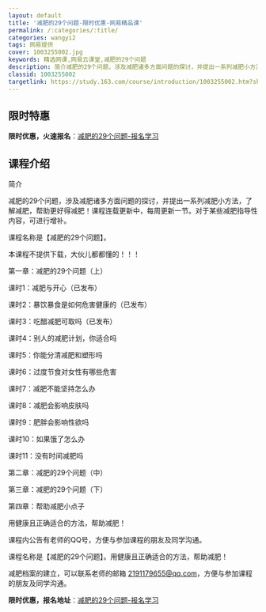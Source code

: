 ```yaml
---
layout: default
title: '减肥的29个问题-限时优惠-网易精品课'
permalink: /:categories/:title/
categories: wangyi2
tags: 网易提供
cover: 1003255002.jpg
keywords: 精选网课,网易云课堂,减肥的29个问题
description: 简介减肥的29个问题，涉及减肥诸多方面问题的探讨，并提出一系列减肥小方法，了解减肥，帮助更好得减肥！课程连载更新中，每周
classid: 1003255002
targetlink: https://study.163.com/course/introduction/1003255002.htm?share=1&shareId=1025206652&utm_campaign=share&utm_medium=iphoneShare&utm_source=&utm_u=1025206652
---
```


## 限时特惠

**限时优惠，火速报名**：[减肥的29个问题-报名学习](https://study.163.com/course/introduction/1003255002.htm?share=1&shareId=1025206652&utm_campaign=share&utm_medium=iphoneShare&utm_source=&utm_u=1025206652)

## 课程介绍

简介

减肥的29个问题，涉及减肥诸多方面问题的探讨，并提出一系列减肥小方法，了解减肥，帮助更好得减肥！课程连载更新中，每周更新一节。对于某些减肥指导性内容，可进行增补。

课程名称是【减肥的29个问题】。

本课程不提供下载，大伙儿都都懂的！！！

第一章：减肥的29个问题（上）

课时1：减肥与开心（已发布）

课时2：暴饮暴食是如何危害健康的（已发布）

课时3：吃醋减肥可取吗（已发布）

课时4：别人的减肥计划，你适合吗	

课时5：你能分清减肥和塑形吗

课时6：过度节食对女性有哪些危害	

课时7：减肥不能坚持怎么办	

课时8：减肥会影响皮肤吗	

课时9：肥胖会影响性欲吗	

课时10：如果饿了怎么办	

课时11：没有时间减肥吗

第二章：减肥的29个问题（中）

第三章：减肥的29个问题（下）

第四章：帮助减肥小点子

用健康且正确适合的方法，帮助减肥！

课程内公告有老师的QQ号，方便与参加课程的朋友及同学沟通。



课程名称是【减肥的29个问题】。用健康且正确适合的方法，帮助减肥！

减肥档案的建立，可以联系老师的邮箱 2191179655@qq.com，方便与参加课程的朋友及同学沟通。

**限时优惠，报名地址**：[减肥的29个问题-报名学习](https://study.163.com/course/introduction/1003255002.htm?share=1&shareId=1025206652&utm_campaign=share&utm_medium=iphoneShare&utm_source=&utm_u=1025206652)

